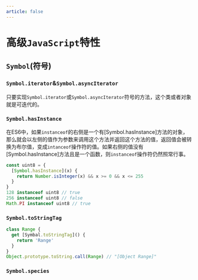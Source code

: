 ```yaml
---
article: false
---
```


# 高级`JavaScript`特性

## `Symbol`(符号)

### `Symbol.iterator`&`Symbol.asyncIterator`

只要实现`Symbol.iterator`或`Symbol.asyncIterator`符号的方法，这个类或者对象就是可迭代的。


### `Symbol.hasInstance`

在ES6中，如果`instanceof`的右侧是一个有[Symbol.hasInstance]方法的对象，那么就会以左侧的值作为参数来调用这个方法并返回这个方法的值，返回值会被转换为布尔值，变成`intanceof`操作符的值。如果右侧的值没有[Symbol.hasInstance]方法且是一个函数，则`instanceof`操作符仍然照常行事。

```js
const uint8 = {
  [Symbol.hasInstance](x) {
    return Number.isInteger(x) && x >= 0 && x <= 255
  }
}
128 instanceof uint8 // true
256 instanceof uint8 // false
Math.PI instanceof uint8 // true
```

### `Symbol.toStringTag`

```js
class Range {
  get [Symbal.toStringTag]() {
    return 'Range'
  }
}
Object.prototype.toString.call(Range) // "[Object Range]"
```

### `Symbol.species`